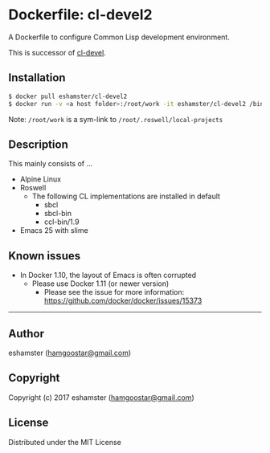 # Dockerfile: cl-devel2

A Dockerfile to configure Common Lisp development environment.

This is successor of [cl-devel](https://github.com/eshamster/docker-cl-devel).

## Installation

```bash
$ docker pull eshamster/cl-devel2
$ docker run -v <a host folder>:/root/work -it eshamster/cl-devel2 /bin/sh
```

Note: `/root/work` is a sym-link to `/root/.roswell/local-projects`

## Description

This mainly consists of ...

- Alpine Linux
- Roswell
  - The following CL implementations are installed in default
    - sbcl
    - sbcl-bin
    - ccl-bin/1.9
- Emacs 25 with slime

## Known issues

- In Docker 1.10, the layout of Emacs is often corrupted
  - Please use Docker 1.11 (or newer version)
    - Please see the issue for more information: <https://github.com/docker/docker/issues/15373>

---------

## Author

eshamster (hamgoostar@gmail.com)

## Copyright

Copyright (c) 2017 eshamster (hamgoostar@gmail.com)

## License

Distributed under the MIT License
